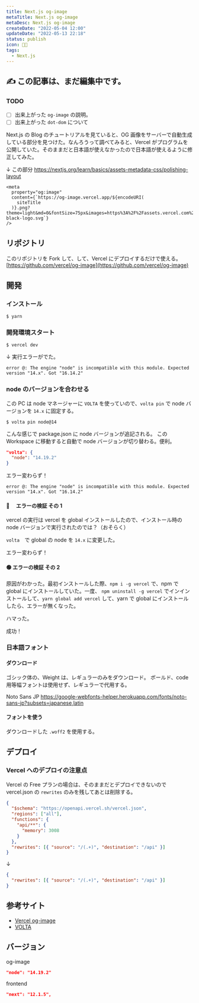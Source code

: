 ```yaml
---
title: Next.js og-image
metaTitle: Next.js og-image
metaDesc: Next.js og-image
createDate: "2022-05-04 12:00"
updateDate: "2022-05-13 22:18"
status: publish
icon: 🧑‍🏫
tags:
  - Next.js
---
```


## ✍️ この記事は、まだ編集中です。

### TODO

- [ ] 出来上がった `og-image` の説明。
- [ ] 出来上がった `dot-dom` について

Next.js の Blog のチュートリアルを見ていると、OG 画像をサーバーで自動生成している部分を見つけた。なんろうって調べてみると、Vercel がプログラムを公開していた。そのままだと日本語が使えなかったので日本語が使えるように修正してみた。

↓ この部分
https://nextjs.org/learn/basics/assets-metadata-css/polishing-layout

```tsx
<meta
  property="og:image"
  content={`https://og-image.vercel.app/${encodeURI(
    siteTitle
  )}.png?theme=light&md=0&fontSize=75px&images=https%3A%2F%2Fassets.vercel.com%2Fimage%2Fupload%2Ffront%2Fassets%2Fdesign%2Fnextjs-black-logo.svg`}
/>
```

## リポジトリ

このリポジトリを Fork して、して、Vercel にデプロイするだけで使える。
[https://github.com/vercel/og-image](https://github.com/vercel/og-image)

## 開発

### インストール

```shell
$ yarn
```

### 開発環境スタート

```shell
$ vercel dev
```

↓ 実行エラーがでた。

```shell
error @: The engine "node" is incompatible with this module. Expected version "14.x". Got "16.14.2"
```

### node のバージョンを合わせる

この PC は node マネージャーに `VOLTA` を使っていので、`volta pin` で node バージョンを `14.x` に固定する。

```shell
$ volta pin node@14
```

こんな感じで package.json に node バージョンが追記される。
この Workspace に移動すると自動で node バージョンが切り替わる。便利。

```json
"volta": {
  "node": "14.19.2"
}
```

エラー変わらず！

```shell
error @: The engine "node" is incompatible with this module. Expected version "14.x". Got "16.14.2"
```

#### 🔴 　エラーの検証 その 1

vercel の実行は vercel を global インストールしたので、インストール時の node バージョンで実行されたのでは？（おそらく）

`volta`　で global の node を `14.x` に変更した。

エラー変わらず！

#### 🟢 エラーの検証 その 2

原因がわかった。最初インストールした際、`npm i -g vercel` で、npm で global にインストールしていた。一度、 `npm uninstall -g vercel` でインインストールして、`yarn global add vercel` して、yarn で global にインストールしたら、エラーが無くなった。

ハマった。

成功！

### 日本語フォント

#### ダウンロード

ゴシック体の、Weight は、レギュラーのみをダウンロード。
ボールド、code 用等幅フォントは使用せず、レギュラーで代用する。

Noto Sans JP
https://google-webfonts-helper.herokuapp.com/fonts/noto-sans-jp?subsets=japanese,latin

#### フォントを使う

ダウンロードした `.woff2` を使用する。

## デプロイ

### Vercel へのデプロイの注意点

Vercel の Free プランの場合は、そのままだとデプロイできないので vercel.json の `rewrites` のみを残してあとは削除する。

```json
{
  "$schema": "https://openapi.vercel.sh/vercel.json",
  "regions": ["all"],
  "functions": {
    "api/**": {
      "memory": 3008
    }
  },
  "rewrites": [{ "source": "/(.+)", "destination": "/api" }]
}
```

↓

```json
{
  "rewrites": [{ "source": "/(.+)", "destination": "/api" }]
}
```

## 参考サイト

- [Vercel og-image](https://github.com/vercel/og-image)
- [VOLTA](https://volta.sh/)

## バージョン

og-image

```json
"node": "14.19.2"
```

frontend

```json
"next": "12.1.5",
```
